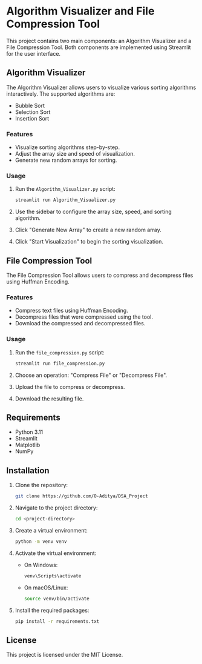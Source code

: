 # Algorithm Visualizer and File Compression Tool

This project contains two main components: an Algorithm Visualizer and a File Compression Tool. Both components are implemented using Streamlit for the user interface.

## Algorithm Visualizer

The Algorithm Visualizer allows users to visualize various sorting algorithms interactively. The supported algorithms are:
- Bubble Sort
- Selection Sort
- Insertion Sort

### Features
- Visualize sorting algorithms step-by-step.
- Adjust the array size and speed of visualization.
- Generate new random arrays for sorting.

### Usage
1. Run the `Algorithm_Visualizer.py` script:
 
    ```sh
    streamlit run Algorithm_Visualizer.py
    ```
3. Use the sidebar to configure the array size, speed, and sorting algorithm.
4. Click "Generate New Array" to create a new random array.
5. Click "Start Visualization" to begin the sorting visualization.

## File Compression Tool

The File Compression Tool allows users to compress and decompress files using Huffman Encoding.

### Features
- Compress text files using Huffman Encoding.
- Decompress files that were compressed using the tool.
- Download the compressed and decompressed files.

### Usage
1. Run the `file_compression.py` script:
 
    ```sh
    streamlit run file_compression.py
    ```
3. Choose an operation: "Compress File" or "Decompress File".
4. Upload the file to compress or decompress.
5. Download the resulting file.

## Requirements

- Python 3.11
- Streamlit
- Matplotlib
- NumPy

## Installation

1. Clone the repository:
    ```sh
    git clone https://github.com/O-Aditya/DSA_Project
    ```
2. Navigate to the project directory:
 
    ```sh
    cd <project-directory>
    ```
4. Create a virtual environment:
 
    ```sh
    python -m venv venv
    ```
6. Activate the virtual environment:
    - On Windows:
        ```sh
        venv\Scripts\activate
        ```
    - On macOS/Linux:
        ```sh
        source venv/bin/activate
        ```
7. Install the required packages:
    ```sh
    pip install -r requirements.txt
    ```

## License

This project is licensed under the MIT License.
